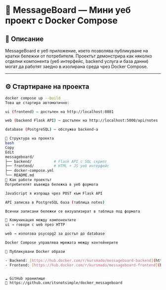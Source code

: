 
# 📝 MessageBoard — Мини уеб проект с Docker Compose

## 📌 Описание

MessageBoard е уеб приложение, което позволява публикуване на кратки бележки от потребителя. Проектът демонстрира как няколко отделни компонента (уеб интерфейс, backend услуга и база данни) могат да работят заедно в изолирана среда чрез Docker Compose.

---

## ⚙️ Стартиране на проекта

```bash
docker compose up --build
Това ще стартира автоматично:

ui (frontend) – достъпен на http://localhost:8081

web (backend Flask API) – достъпен на http://localhost:5000/api/notes

database (PostgreSQL) – обслужва backend-а

🧱 Структура на проекта
bash
Copy
Edit
messageboard/
├── backend/          # Flask API с SQL скрипт
├── frontend/         # HTML + JS уеб интерфейс
├── docker-compose.yml
└── README.md
🧠 Как работи проектът
Потребителят въвежда бележка в уеб формата

JavaScript я изпраща чрез POST към Flask API

API записва в PostgreSQL база (таблица notes)

Всички записани бележки се визуализират в таблица под формата

🔄 Комуникация между компонентите
ui → говори с web през HTTP

web → използва psycopg2 за достъп до database

Docker Compose управлява мрежата между контейнерите

🐳 Публикувани Docker образи

- Backend: [https://hub.docker.com/r/kursmado/messageboard-backend](https://hub.docker.com/r/kursmado/messageboard-backend)
- Frontend: [https://hub.docker.com/r/kursmado/messageboard-frontend](https://hub.docker.com/r/kursmado/messageboard-frontend)


☁️ GitHub хранилище
🔗 https://github.com/itsnotsimple/docker_messageboard

